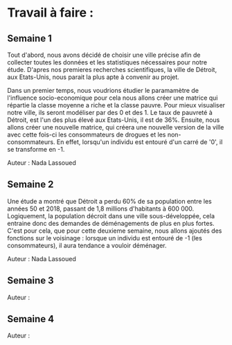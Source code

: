 # Travail à faire :

## Semaine 1 
Tout d'abord, nous avons décidé de choisir une ville précise afin de collecter toutes les données et les statistiques nécessaires pour notre étude. D'apres nos premieres recherches scientifiques, la ville de Détroit, aux Etats-Unis, nous parait la plus apte à convenir au projet.

Dans un premier temps, nous voudrions étudier le paramamètre de l'influence socio-economique pour cela nous allons créer une matrice qui répartie la classe moyenne a riche et la classe pauvre. Pour mieux visualiser notre ville, ils seront modéliser par des 0 et des 1.
Le taux de pauvreté à Détroit, est l'un des plus élevé aux Etats-Unis, il est de 36%.
Ensuite, nous allons créer une nouvelle matrice, qui créera une nouvelle version de la ville avec cette fois-ci les consommateurs de drogues et les non-consommateurs.
En effet, lorsqu'un individu est entouré d'un carré de '0', il se transforme en -1. 



Auteur : Nada Lassoued 

## Semaine 2
Une étude a montré que Détroit a perdu 60% de sa population entre les années 50 et 2018, passant de 1,8 millions d'habitants à 600 000.
Logiquement, la population décroit dans une ville sous-développée, cela entraine donc des demandes de déménagements de plus en plus fortes. 
C'est pour cela, que pour cette deuxieme semaine, nous allons ajoutés des fonctions  sur le voisinage : lorsque un individu est entouré de -1 (les consommateurs), il aura tendance a vouloir déménager. 


Auteur : Nada Lassoued


## Semaine 3

Auteur :

## Semaine 4
Auteur :
